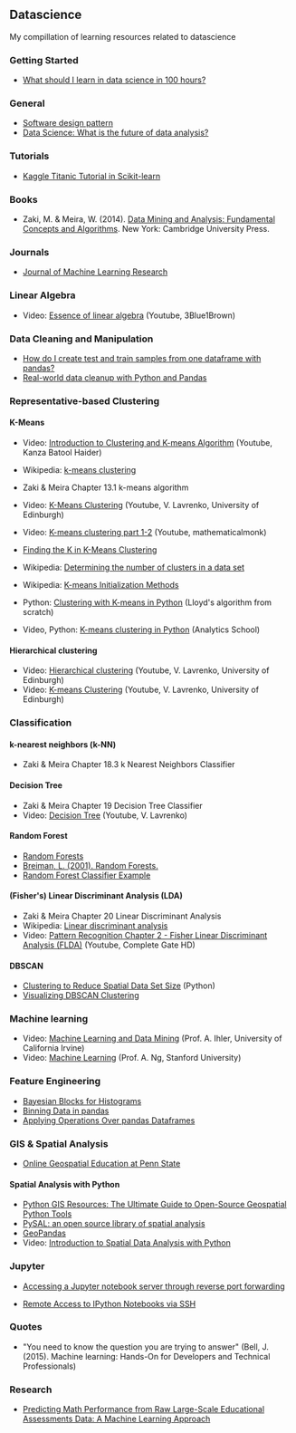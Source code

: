 ## Datascience

My compillation of learning resources related to datascience

### Getting Started

- [What should I learn in data science in 100 hours?](https://www.quora.com/What-should-I-learn-in-data-science-in-100-hours)

### General

- [Software design pattern](https://en.wikipedia.org/wiki/Software_design_pattern)
- [Data Science: What is the future of data analysis?](https://www.quora.com/Data-Science-What-is-the-future-of-data-analysis)

### Tutorials

- [Kaggle Titanic Tutorial in Scikit-learn](http://www.ultravioletanalytics.com/2014/10/30/kaggle-titanic-competition-part-i-intro/)

### Books

- Zaki, M. & Meira, W. (2014). [Data Mining and Analysis: Fundamental Concepts and Algorithms](http://www.cs.rpi.edu/~zaki/PaperDir/DMABOOK.pdf). New York: Cambridge University Press.

### Journals

- [Journal of Machine Learning Research](http://www.jmlr.org/)

### Linear Algebra

- Video: [Essence of linear algebra](https://www.youtube.com/playlist?list=PLZHQObOWTQDPD3MizzM2xVFitgF8hE_ab) (Youtube, 3Blue1Brown)

### Data Cleaning and Manipulation

- [How do I create test and train samples from one dataframe with pandas?](http://stackoverflow.com/questions/24147278/how-do-i-create-test-and-train-samples-from-one-dataframe-with-pandas)
- [Real-world data cleanup with Python and Pandas](https://trendct.org/2016/08/05/real-world-data-cleanup-with-python-and-pandas/)

### Representative-based Clustering

#### K-Means

- Video: [Introduction to Clustering and K-means Algorithm](https://www.youtube.com/watch?v=7Qv0cmJ6FsI) (Youtube, Kanza Batool Haider)
- Wikipedia: [k-means clustering](https://en.wikipedia.org/wiki/K-means_clustering)
- Zaki & Meira Chapter 13.1 k-means algorithm
- Video: [K-Means Clustering](https://www.youtube.com/playlist?list=PLBv09BD7ez_6cgkSUAqBXENXEhCkb_2wl) (Youtube, V. Lavrenko, University of Edinburgh)
- Video: [K-means clustering part 1-2](https://www.youtube.com/watch?v=0MQEt10e4NM&list=PLD0F06AA0D2E8FFBA&index=114) (Youtube, mathematicalmonk)

- [Finding the K in K-Means Clustering](https://datasciencelab.wordpress.com/2013/12/27/finding-the-k-in-k-means-clustering/)
- Wikipedia: [Determining the number of clusters in a data set](https://en.wikipedia.org/wiki/Determining_the_number_of_clusters_in_a_data_set)
- Wikipedia: [K-means Initialization Methods](https://en.wikipedia.org/wiki/K-means_clustering#Initialization_methods)

- Python: [Clustering with K-means in Python](https://datasciencelab.wordpress.com/2013/12/12/clustering-with-k-means-in-python/) (Lloyd's algorithm from scratch)
- Video, Python: [K-means clustering in Python](https://www.youtube.com/watch?v=gSSd2M12OfQ) (Analytics School)

#### Hierarchical clustering

- Video: [Hierarchical clustering](https://www.youtube.com/playlist?list=PLBv09BD7ez_6VX12puSF0Ep6NluI9vwoX) (Youtube, V. Lavrenko, University of Edinburgh)
- Video: [K-means Clustering](https://www.youtube.com/playlist?list=PLBv09BD7ez_6cgkSUAqBXENXEhCkb_2wl) (Youtube, V. Lavrenko, University of Edinburgh)

### Classification

#### k-nearest neighbors (k-NN)

- Zaki & Meira Chapter 18.3 k Nearest Neighbors Classifier

#### Decision Tree

- Zaki & Meira Chapter 19 Decision Tree Classifier
- Video: [Decision Tree](https://www.youtube.com/watch?v=eKD5gxPPeY0&list=PLBv09BD7ez_4temBw7vLA19p3tdQH6FYO) (Youtube, V. Lavrenko)

#### Random Forest

- [Random Forests](https://www.stat.berkeley.edu/~breiman/RandomForests/)
- [Breiman, L. (2001). Random Forests.](https://www.stat.berkeley.edu/~breiman/randomforest2001.pdf)
- [Random Forest Classifier Example](https://chrisalbon.com/machine-learning/random_forest_classifier_example_scikit.html)

#### (Fisher's) Linear Discriminant Analysis (LDA)

- Zaki & Meira Chapter 20 Linear Discriminant Analysis
- Wikipedia: [Linear discriminant analysis](https://en.wikipedia.org/wiki/Linear_discriminant_analysis)
- Video: [Pattern Recognition Chapter 2 - Fisher Linear Discriminant Analysis (FLDA)](https://www.youtube.com/watch?v=hEEj8MEvfG4) (Youtube, Complete Gate HD)

#### DBSCAN

- [Clustering to Reduce Spatial Data Set Size](http://geoffboeing.com/2014/08/clustering-to-reduce-spatial-data-set-size/) (Python)
- [Visualizing DBSCAN Clustering](https://www.naftaliharris.com/blog/visualizing-dbscan-clustering/)

### Machine learning

- Video: [Machine Learning and Data Mining](https://www.youtube.com/playlist?list=PLaXDtXvwY-oDvedS3f4HW0b4KxqpJ_imw) (Prof. A. Ihler, University of California Irvine)
- Video: [Machine Learning](https://www.youtube.com/view_play_list?p=A89DCFA6ADACE599) (Prof. A. Ng, Stanford University)

### Feature Engineering

- [Bayesian Blocks for Histograms](http://www.astroml.org/examples/algorithms/plot_bayesian_blocks.html)
- [Binning Data in pandas](https://chrisalbon.com/python/pandas_binning_data.html)
- [Applying Operations Over pandas Dataframes](https://chrisalbon.com/python/pandas_apply_operations_to_dataframes.html)

### GIS & Spatial Analysis

- [Online Geospatial Education at Penn State](https://gis.e-education.psu.edu/home)

#### Spatial Analysis with Python

- [Python GIS Resources: The Ultimate Guide to Open-Source Geospatial Python Tools](https://pythongisresources.wordpress.com/)
- [PySAL: an open source library of spatial analysis](http://pysal.readthedocs.io/en/latest/)
- [GeoPandas](http://geopandas.org/)
- Video: [Introduction to Spatial Data Analysis with Python](https://www.youtube.com/watch?v=tM41Dxlk_zs)

### Jupyter

- [Accessing a Jupyter notebook server through reverse port forwarding](https://michaelgoerz.net/notes/accessing-a-jupyter-notebook-server-through-reverse-port-forwarding.html)

- [Remote Access to IPython Notebooks via SSH](https://coderwall.com/p/ohk6cg/remote-access-to-ipython-notebooks-via-ssh)

### Quotes

- "You need to know the question you are trying to answer" (Bell, J. (2015). Machine learning: Hands-On for Developers and Technical Professionals)

### Research

- [Predicting Math Performance from Raw Large-Scale Educational Assessments Data: A Machine Learning Approach](http://medianetlab.ee.ucla.edu/papers/ICMLWS3.pdf)

